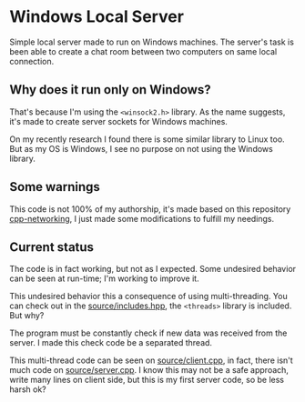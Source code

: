 # Windows Local Server

Simple local server made to run on Windows machines. The server's task is been able to create a chat room between two computers on same local connection.

## Why does it run only on Windows?

That's because I'm using the `<winsock2.h>` library. As the name suggests, it's made to create server sockets for Windows machines.

On my recently research I found there is some similar library to Linux too. But as my OS is Windows, I see no purpose on not using the Windows library.

## Some warnings

This code is not 100% of my authorship, it's made based on this repository [cpp-networking][], I just made some modifications to fulfill my needings.

## Current status

The code is in fact working, but not as I expected. Some undesired behavior can be seen at run-time; I'm working to improve it.

This undesired behavior this a consequence of using multi-threading. You can check out in the [source/includes.hpp], the `<threads>` library is included. But why?

The program must be constantly check if new data was received from the server. I made this check code be a separated thread.

This multi-thread code can be seen on [source/client.cpp], in fact, there isn't much code on [source/server.cpp]. I know this may not be a safe approach, write many lines on client side, but this is my first server code, so be less harsh ok?

[cpp-networking]: https://github.com/codehoose/cpp-networking/tree/main
[source/includes.hpp]: source/includes.hpp
[source/client.cpp]: source/client.cpp
[source/server.cpp]: source/server.cpp
